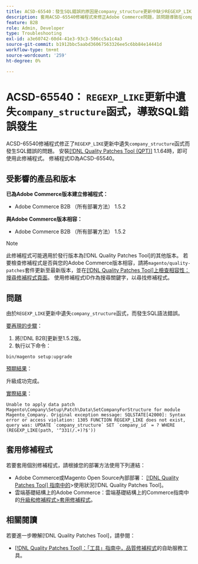 ```yaml
---
title: ACSD-65540：發生SQL錯誤的原因是company_structure更新中缺少REGEXP_LIKE函式
description: 套用ACSD-65540修補程式來修正Adobe Commerce問題，該問題導致在company_structure更新中缺少REGEXP_LIKE函式而發生SQL錯誤。
feature: B2B
role: Admin, Developer
type: Troubleshooting
exl-id: a3e60742-60d4-41e3-93c3-506cc5a1c4a3
source-git-commit: b1912bbc5aabd36067563326ee5c6bb84e14441d
workflow-type: tm+mt
source-wordcount: '259'
ht-degree: 0%

---
```


# ACSD-65540： `REGEXP_LIKE`更新中遺失`company_structure`函式，導致SQL錯誤發生

ACSD-65540修補程式修正了`REGEXP_LIKE`更新中遺失`company_structure`函式而發生SQL錯誤的問題。 安裝[[!DNL Quality Patches Tool (QPT)]](/help/tools/quality-patches-tool/quality-patches-tool-to-self-serve-quality-patches.md) 1.1.64時，即可使用此修補程式。 修補程式ID為ACSD-65540。

## 受影響的產品和版本

**已為Adobe Commerce版本建立修補程式：**

* Adobe Commerce B2B （所有部署方法） 1.5.2

**與Adobe Commerce版本相容：**

* Adobe Commerce B2B （所有部署方法） 1.5.2

>[!NOTE]
>
>此修補程式可能適用於發行版本為[!DNL Quality Patches Tool]的其他版本。 若要檢查修補程式是否與您的Adobe Commerce版本相容，請將`magento/quality-patches`套件更新至最新版本，並在[[!DNL Quality Patches Tool]上檢查相容性：搜尋修補程式頁面](https://experienceleague.adobe.com/tools/commerce-quality-patches/index.html?lang=zh-Hant)。 使用修補程式ID作為搜尋關鍵字，以尋找修補程式。

## 問題

由於`REGEXP_LIKE`更新中遺失`company_structure`函式，而發生SQL語法錯誤。

<u>要再現的步驟</u>：

1. 將[!DNL B2B]更新至1.5.2版。
1. 執行以下命令：

```
bin/magento setup:upgrade
```

<u>預期結果</u>：

升級成功完成。

<u>實際結果</u>：

```
Unable to apply data patch Magento\Company\Setup\Patch\Data\SetCompanyForStructure for module Magento_Company. Original exception message: SQLSTATE[42000]: Syntax error or access violation: 1305 FUNCTION REGEXP_LIKE does not exist, query was: UPDATE `company_structure` SET `company_id` = ? WHERE (REGEXP_LIKE(path, '^331(/.+)?$'))
```

## 套用修補程式

若要套用個別修補程式，請根據您的部署方法使用下列連結：

* Adobe Commerce或Magento Open Source內部部署： [[!DNL Quality Patches Tool] 指南中的](/help/tools/quality-patches-tool/usage.md)>使用狀況[!DNL Quality Patches Tool]。
* 雲端基礎結構上的Adobe Commerce：雲端基礎結構上的Commerce指南中的[升級和修補程式>套用修補程式](https://experienceleague.adobe.com/docs/commerce-cloud-service/user-guide/develop/upgrade/apply-patches.html?lang=zh-Hant)。

## 相關閱讀

若要進一步瞭解[!DNL Quality Patches Tool]，請參閱：

* [[!DNL Quality Patches Tool]：「工具」指南中，品質修補程式](/help/tools/quality-patches-tool/quality-patches-tool-to-self-serve-quality-patches.md)的自助服務工具。
